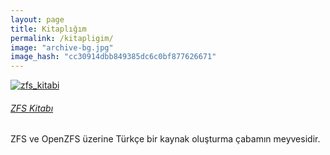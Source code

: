 ```yaml
---
layout: page
title: Kitaplığım
permalink: /kitapligim/
image: "archive-bg.jpg"
image_hash: "cc30914dbb849385dc6c0bf877626671"
---
```


<section class="portfolio-block projects-cards">
    <div class="container">
        <!--div class="heading">
            <h2>Kitaplarım</h2>
        </div-->
        <div class="row">
            <div class="col-md-6 col-lg-4">
                <div class="card border-0">
                    <a href="https://github.com/Zaryob/zfs_kitabi"><img class="card-img-top scale-on-hover" src="https://gh-card.dev/repos/Zaryob/zfs_kitabi.svg" alt="zfs_kitabi"/></a>
                    <div class="card-body">
                        <h6><a href="https://zaryob-dev.gitbook.io/zfs-kitabi/">ZFS Kitabı</a></h6>
                        <p class="card-text">ZFS ve OpenZFS üzerine Türkçe bir kaynak oluşturma çabamın meyvesidir.</p>
                    </div>
                </div>
            </div>
        </div>
    </div>
</section>
